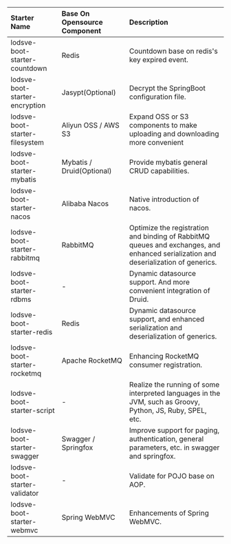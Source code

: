 | Starter Name                   | Base On Opensource Component | Description                                                                                                                         |
| :----------------------------- | :--------------------------- | :---------------------------------------------------------------------------------------------------------------------------------- |
| lodsve-boot-starter-countdown  | Redis                        | Countdown base on redis's key expired event.                                                                                        |
| lodsve-boot-starter-encryption | Jasypt(Optional)             | Decrypt the SpringBoot configuration file.                                                                                          |
| lodsve-boot-starter-filesystem  | Aliyun OSS / AWS S3          | Expand OSS or S3 components to make uploading and downloading more convenient                                                      |
| lodsve-boot-starter-mybatis    | Mybatis / Druid(Optional)    | Provide mybatis general CRUD capabilities.                                                                                          |
| lodsve-boot-starter-nacos      | Alibaba Nacos                | Native introduction of nacos.                                                                                                       |
| lodsve-boot-starter-rabbitmq   | RabbitMQ                     | Optimize the registration and binding of RabbitMQ queues and exchanges, and enhanced serialization and deserialization of generics. |
| lodsve-boot-starter-rdbms      | -                            | Dynamic datasource support. And more convenient integration of Druid.                                                               |
| lodsve-boot-starter-redis      | Redis                        | Dynamic datasource support, and enhanced serialization and deserialization of generics.                                             |
| lodsve-boot-starter-rocketmq   | Apache RocketMQ              | Enhancing RocketMQ consumer registration.                                                                                           |
| lodsve-boot-starter-script     | -                            | Realize the running of some interpreted languages in the JVM, such as Groovy, Python, JS, Ruby, SPEL, etc.                          |
| lodsve-boot-starter-swagger    | Swagger / Springfox          | Improve support for paging, authentication, general parameters, etc. in swagger and springfox.                                      |
| lodsve-boot-starter-validator  | -                            | Validate for POJO base on AOP.                                                                                                      |
| lodsve-boot-starter-webmvc     | Spring WebMVC                | Enhancements of Spring WebMVC.                                                                                                      |
